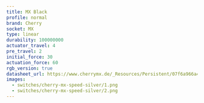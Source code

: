 ```yaml
---
title: MX Black
profile: normal
brand: Cherry
socket: MX
type: linear
durability: 100000000
actuator_travel: 4
pre_travel: 2
initial_force: 30
actuation_force: 60
rgb_version: true
datasheet_url: https://www.cherrymx.de/_Resources/Persistent/07f6a966a4b95053db5691e73faa401f67d2eb5e/EN_CHERRY_MX_BLACK.pdf
images: 
  - switches/cherry-mx-speed-silver/1.png
  - switches/cherry-mx-speed-silver/2.png
---
```

